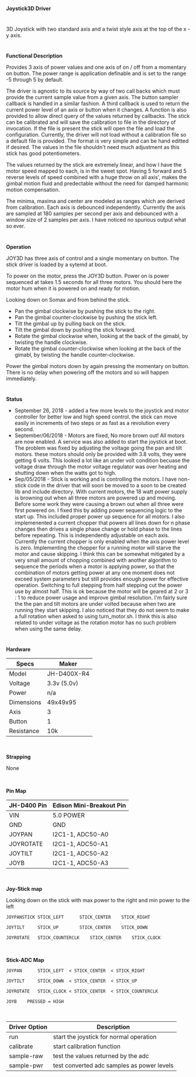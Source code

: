 **Joystick3D Driver**
#
3D Joystick with two standard axis and a twist style axis at the top of the x - y axis.
#
**Functional Description**

Provides 3 axis of power values and one axis of on / off from a momentary on button.
The power range is application definable and is set to the range -5 through 5 by default.

The driver is agnostic to its source by way of two call backs which must provide the current sample
value from a given axis. The button sampler callback is handled in a similar fashion. A third callback is
used to return the current power level of an axis or button when it changes. A function is also provided to
allow direct query of the values returned by callbacks. The stick can be calibrated and will save
the calibration to file in the directory of invocation. If the file is present the stick will open the file
and load the configuration. Currently, the driver will not load without a calibration file so a default file is
provided. The format is very simple and can be hand editted if desired. The values in the file
shouldn't need much adjustment as this stick has good potentiometers.

The values returned by the stick are extremely linear, and how I have the motor speed mapped
to each, is in the sweet spot. Having 5 forward and 5 reverse levels of speed combined
with a huge throw on all axis', makes the gimbal motion fluid and predectable without the need
for damped harmonic motion compensation.

The minima, maxima and center are modeled as ranges which are derived from calibration. Each axis is
debounced independently. Currently the axis are sampled at 180 samples per second per axis and
debounced with a window size of 2 samples per axis. I have noticed no spurious output what so ever.
#
**Operation**

JOY3D has three axis of control and a single momentary on button. The stick driver
is loaded by a sytemd at boot.

To power on the motor, press the JOY3D button. Power on is power sequenced at takes
1.5 seconds for all three motors. You should here the motor hum when it is powered
on and ready for motion.

Looking down on Somax and from behind the stick.
* Pan the gimbal clockwise by pushing the stick to the right.
* Pan the gimbal counter-clockwise by pushing the stick left.
* Tilt the gimbal up by pulling back on the stick.
* Tilt the gimbal down by pushing the stick forward.
* Rotate the gimbal clockwise when, looking at the back of the gimabl, by twisting the handle clockwise.
* Rotate the gimbal counter-clockwise when looking at the back of the gimabl, by twisting the handle counter-clockwise.

Power the gimbal motors down by again pressing the momentary on button. There
is no delay when powering off the motors and so will happen immediately.
#
**Status**

* September 26, 2018 - added a few more levels to the joystick and motor controller for better
  low and high speed control. the stick can move easily in increments of two steps or as fast
  as a revolution every second.
* September/06/2018 - Motors are fixed, No more brown out! All motors are now enabled.
  A service was also added to start the joystick at boot. The problem was fixed by
  adjusting the voltage going the pan and tilt motors. these motors should only
  be provided with 3.8 volts, they were getting 6 volts. This looked a lot like an
  under volt condition becuase the voltage draw through the motor voltage regulator
  was over heating and shutting down when the watts got to high.
* Sep/05/2018 - Stick is working and is controlling the motors.
  I have non-stick code in the driver that will soon be moved to a soon to be
  created lib and include directory. With current motors, the 18 watt power supply
  is browning out when all three motors are powered up and moving. Before some work
  they were causing a brown out when all three were first powered on. I fixed this
  by adding power sequencing logic to the start up. This included proper power up
  sequence for all motors. I also implemenented a current chopper that powers all lines
  down for n phase changes then drives a single phase change or hold phase to the lines
  before repeating. This is independently adjustable on each axis. Currently the current
  chopper is only enabled when the axis power level is zero. Implementing
  the chopper for a running motor will starve the motor and cause skipping. I think this can be
  somewhat mitigated by a very small amount of chopping combined with another algorithm to
  sequence the periods when a motor is applying power, so that the combination of motors getting
  power at any one moment does not exceed system parameters but still provides enough power for
  effective operation. Switching to full stepping from half stepping cut the power use by almost
  half. This is ok because the motor will be geared at 2 or 3 : 1 to reduce power usage and
  improve gimbal resolution. I'm fairly sure the the pan and tilt motors are under volted because
  when two are running they start skipping. I also noticed that they do not seem to make a
  full rotation when asked to using turn_motor.sh. I think this is also related to
  under voltage as the rotation motor has no such problem when using the same delay.
#
**Hardware**

| Specs      | Maker       |
| ---------- | -------     |
| Model      | JH-D400X-R4 |
| Voltage    | 3.3v (5.0v) |
| Power      | n/a         |
| Dimensions |	49x49x95   |
| Axis       | 3           |
| Button     | 1           |
| Resistance | 10k         |
&nbsp;

**Strapping**

None

&nbsp;


**Pin Map**

|JH-D400 Pin	| Edison Mini-Breakout Pin  |
|------------- | ------------------------- |
| VIN          | 5.0 POWER                 |
| GND          | GND                       |
| JOYPAN       | I2C1-1, ADC50-A0          |
| JOYROTATE    | I2C1-1, ADC50-A1          |
| JOYTILT      | I2C1-1, ADC50-A2          |
| JOYB         | I2C1-1, ADC50-A3          |
&nbsp;

**Joy-Stick map**

Looking down on the stick with max power to the right and min power to the left

	JOYPANSTICK	STICK_LEFT		STICK_CENTER	STICK_RIGHT

	JOYTILT		STICK_UP		STICK_CENTER	STICK_DOWN

	JOYROTATE	STICK_COUNTERCLK	STICK_CENTER	STICK_CLOCK
&nbsp;

**Stick-ADC Map**

	JOYPAN		STICK_LEFT  < STICK_CENTER  < STICK_RIGHT

	JOYTILT		STICK_DOWN  < STICK_CENTER  < STICK_UP

	JOYROTATE	STICK_CLOCK < STICK_CENTER  < STICK_COUNTERCLK

	JOYB	PRESSED = HIGH

&nbsp;

|Driver Option	| Description  |
|------------- | ------------------------- |
| run          | start the joystick for normal operation   |
| calibrate    | start calibration function |
| sample-raw   | test the values returned by the adc  |
| sample-pwr   | test converted adc samples as power levels  |

